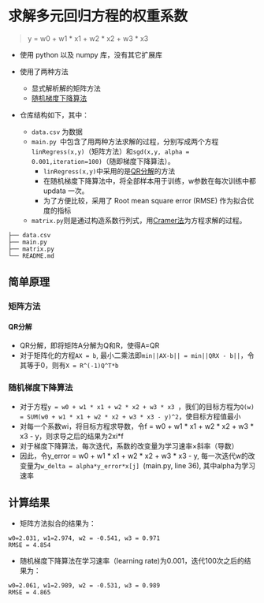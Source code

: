 # 求解多元回归方程的权重系数

> y = w0 + w1 * x1 + w2 * x2 + w3 * x3 

- 使用 python 以及 numpy 库，没有其它扩展库 
- 使用了两种方法
	- 显式解析解的矩阵方法
	- [随机梯度下降算法](https://en.wikipedia.org/wiki/Stochastic_gradient_descent)

- 仓库结构如下，其中：
	- `data.csv` 为数据
	- `main.py `中包含了用两种方法求解的过程，分别写成两个方程`linRegress(x,y)`（矩阵方法）和`sgd(x,y, alpha = 0.001,iteration=100)`（随即梯度下降算法）。
		- `linRegress(x,y)`中采用的是[QR分解](https://en.wikipedia.org/wiki/QR_decomposition)的方法
		- 在随机梯度下降算法中，将全部样本用于训练，w参数在每次训练中都 updata 一次。
		- 为了方便比较，采用了 Root mean square error (RMSE) 作为拟合优度的指标
	- `matrix.py`则是通过构造系数行列式，用[Cramer法](https://en.wikipedia.org/wiki/Cramer%27s_rule)为方程求解的过程。
```                                                                    
├── data.csv                               
├── main.py      
├── matrix.py                                                        
└── README.md       
```

## 简单原理
### 矩阵方法
#### QR分解
- QR分解，即将矩阵A分解为Q和R，使得A=QR
- 对于矩阵化的方程`AX = b`, 最小二乘法即`min||AX-b|| = min||QRX - b||`，令其等于0，则有`X = R^(-1)Q^T*b`

### 随机梯度下降算法
- 对于方程`y = w0 + w1 * x1 + w2 * x2 + w3 * x3 `，我们的目标方程为`Q(w) = SUM(w0 + w1 * x1 + w2 * x2 + w3 * x3 - y)^2`，使目标方程值最小
- 对每一个系数wi，将目标方程求导数，令f = w0 + w1 * x1 + w2 * x2 + w3 * x3 - y，则求导之后的结果为2xi*f
- 对于梯度下降算法，每次迭代，系数的改变量为学习速率×斜率（导数）
- 因此，令y_error = w0 + w1 * x1 + w2 * x2 + w3 * x3 - y, 每一次迭代w的改变量为`w_delta = alpha*y_error*x[j] `(main.py, line 36), 其中alpha为学习速率


## 计算结果
- 矩阵方法拟合的结果为：
```                                            
w0=2.031, w1=2.974, w2 = -0.541, w3 = 0.971                                                    
RMSE = 4.854 
```
- 随机梯度下降算法在学习速率（learning rate)为0.001，迭代100次之后的结果为：
```
w0=2.061, w1=2.989, w2 = -0.531, w3 = 0.989 
RMSE = 4.865          
```
